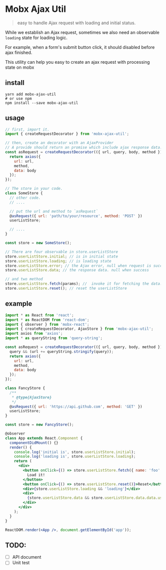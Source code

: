 # Mobx Ajax Util

> easy to handle Ajax request with loading and initial status.

While we establish an Ajax request, sometimes we also need an observable `loading` state for loading logic.

For example, when a form's submit button click, it should disabled before ajax finished.

This utility can help you easy to create an ajax request with processing state on mobx

## install

```shell
yarn add mobx-ajax-util
# or use npm
npm install --save mobx-ajax-util
```

## usage

```jsx
// first, import it.
import { createRequestDecorator } from 'mobx-ajax-util';

// then, create an decorator with an AjaxProvider
// A provide should return an promise which include ajax response data. You can use axios, fetch, or etc.
const asRequest = createRequestDecorator(({ url, query, body, method }) => {
  return axios({
    url: url,
    method,
    data: body
  });
});

// The store in your code.
class SomeStore {
  // other code.
  // ....

  // put the url and method to `asRequest`
  @asRequest({ url: 'path/to/your/resource', method: 'POST' })
  userListStore;

  // ....
}

const store = new SomeStore();

// There are four observable in store.userListStore
store.userListStore.initial; // is in initial state
store.userListStore.loading; // is loading state
store.userListStore.error; // the Ajax error, null when request is success
store.userListStore.data; // the response data. null when success

// and two method
store.userListStore.fetch(params); //  invoke it for fetching the data. the first parameter is the request body or url query(it depends on the HTTP method)
store.userListStore.reset(); // reset the userListStore
```

## example

```jsx
import * as React from 'react';
import * as ReactDOM from 'react-dom';
import { observer } from 'mobx-react';
import { createRequestDecorator, AjaxStore } from 'mobx-ajax-util';
import axios from 'axios';
import * as queryString from 'query-string';

const asRequest = createRequestDecorator(({ url, query, body, method }) => {
  query && (url += queryString.stringify(query));
  return axios({
    url: url,
    method,
    data: body
  });
});

class FancyStore {
  /**
   * @type{AjaxStore}
   */
  @asRequest({ url: 'https://api.github.com', method: 'GET' })
  userListStore;
}

const store = new FancyStore();

@observer
class App extends React.Component {
  componentDidMount() {}
  render() {
    console.log('initial is', store.userListStore.initial);
    console.log('loading is', store.userListStore.loading);
    return (
      <div>
        <button onClick={() => store.userListStore.fetch({ name: 'foo' })}>
          Load it!
        </button>
        <button onClick={() => store.userListStore.reset()}>Reset</button>
        <div>{store.userListStore.loading && 'loading'}</div>
        <div>
          {store.userListStore.data && store.userListStore.data.data.user_url}
        </div>
      </div>
    );
  }
}

ReactDOM.render(<App />, document.getElementById('app'));
```

## TODO:

- [ ] API document
- [ ] Unit test
